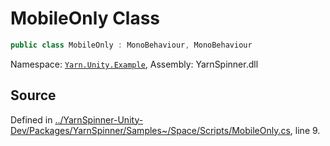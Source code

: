 # MobileOnly Class


```csharp
public class MobileOnly : MonoBehaviour, MonoBehaviour
```



<div class="class-metadata">

Namespace: [`Yarn.Unity.Example`](/api/csharp/yarn.unity.example/README.md), Assembly: YarnSpinner.dll
</div>

## Source
Defined in [../YarnSpinner-Unity-Dev/Packages/YarnSpinner/Samples~/Space/Scripts/MobileOnly.cs](https://github.com/YarnSpinnerTool/YarnSpinner-Unity//blob/develop/Samples~/Space/Scripts/MobileOnly.cs#L9), line 9.
